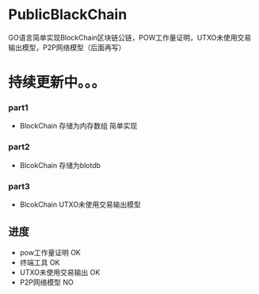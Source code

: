 # PublicBlackChain
GO语言简单实现BlockChain区块链公链，POW工作量证明，UTXO未使用交易输出模型，P2P网络模型（后面再写）
# 持续更新中。。。
### part1 
* BlockChain 存储为内存数组 简单实现
### part2
* BlcokChain 存储为blotdb
### part3
* BlcokChain UTXO未使用交易输出模型

## 进度
* pow工作量证明          OK
* 终端工具                OK
* UTXO未使用交易输出        OK
* P2P网络模型             NO

